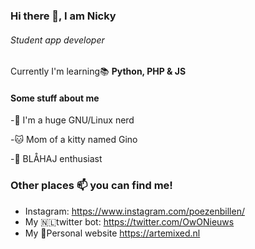 ### Hi there 👋, I am Nicky 

###### Student app developer
Currently I'm learning:books:  __Python, PHP & JS__ 

#### Some stuff about me
-:penguin: I'm a huge GNU/Linux nerd

-:cat: Mom of a kitty named Gino

-:shark: BLÅHAJ enthusiast



### Other places 📫 you can find me! 
* Instagram: https://www.instagram.com/poezenbillen/
* My :netherlands:twitter bot: https://twitter.com/OwONieuws
* My :satellite:Personal website https://artemixed.nl


